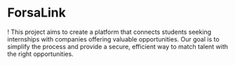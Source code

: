 # ForsaLink
! This project aims to create a platform that connects students seeking internships with companies offering valuable opportunities. Our goal is to simplify the process and provide a secure, efficient way to match talent with the right opportunities.
